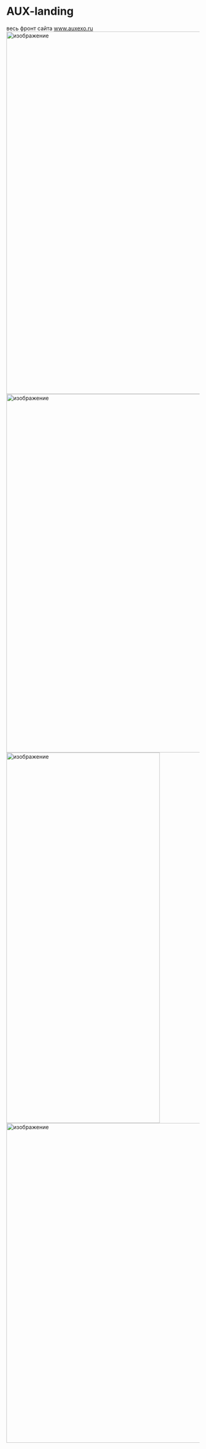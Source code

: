 # AUX-landing
весь фронт сайта www.auxexo.ru
<img width="1885" height="944" alt="изображение" src="https://github.com/user-attachments/assets/f8d05753-5fc2-4c0c-a734-83a710fcf888" />
<img width="605" height="934" alt="изображение" src="https://github.com/user-attachments/assets/a1ed5d81-53b1-4c9a-a191-83614b9f83dc" />
<img width="400" height="965" alt="изображение" src="https://github.com/user-attachments/assets/c253f8b0-974d-4047-a9ac-31bebfb0a1d4" />
<img width="1214" height="833" alt="изображение" src="https://github.com/user-attachments/assets/8d4263e9-e9f4-4df9-b304-21fe8d77673e" />


